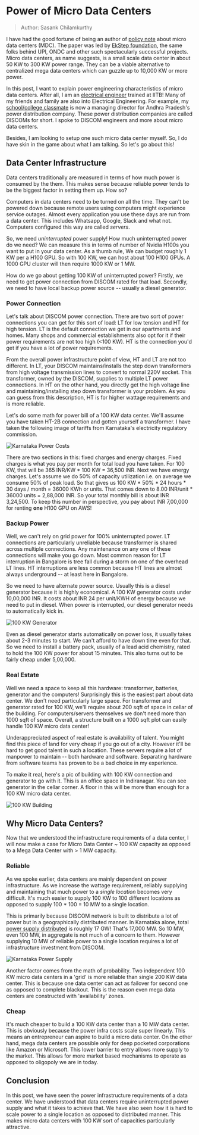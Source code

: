 # Power of Micro Data Centers

> Author: Sasank Chilamkurthy

I have had the good fortune of being an author of [policy note](https://pplus.ai/micromega) about micro data centers (MDC). The paper was led by [EkStep foundation](https://peopleplus.ai/occ), the same folks behind UPI, ONDC and other such spectacularly successful projects. Micro data centers, as name suggests, is a small scale data center in about 50 KW to 300 KW power range. They can be a viable alternative to centralized mega data centers which can guzzle up to 10,000 KW or more power.

In this post, I want to explain power engineering characteristics of micro data centers. After all, I am an [electrical engineer](https://chsasank.com/what-I-learnt-at-iit-bombay.html) trained at IITB! Many of my friends and family are also into Electrical Engineering. For example, my [school/college classmate](https://twitter.com/prudhvitej157) is now a managing director for Andhra Pradesh's power distribution company. These power distribution companies are called DISCOMs for short. I spoke to DISCOM engineers and more about micro data centers.

Besides, I am looking to setup one such micro data center myself. So, I do have skin in the game about what I am talking. So let's go about this!

## Data Center Infrastructure

Data centers traditionally are measured in terms of how much power is consumed by the them. This makes sense because reliable power tends to be the biggest factor in setting them up. How so?

Computers in data centers need to be turned on all the time. They can't be powered down because remote users using computers might experience service outages. Almost every application you use these days are run from a data center. This includes Whatsapp, Google, Slack and what not. Computers configured this way are called *servers*.

So, we need *uninterrupted* power supply! How much uninterrupted power do we need? We can measure this in terms of number of Nvidia H100s you want to put in your data center. As a thumb rule, We can budget roughly 1 KW per a H100 GPU. So with 100 KW, we can host about 100 H100 GPUs. A 1000 GPU cluster will then require 1000 KW or 1 MW.

How do we go about getting 100 KW of uninterrupted power? Firstly, we need to get power connection from DISCOM rated for that load. Secondly, we need to have local backup power source -- usually a diesel generator.

### Power Connection

Let's talk about DISCOM power connection. There are two sort of power connections you can get for this sort of load: LT for low tension and HT for high tension. LT is the default connection we get in our apartments and homes. Many shops and commercial establishments also opt for it if their power requirements are not too high (<100 KW). HT is the connection you'd get if you have a lot of power requirements.

From the overall power infrastructure point of view, HT and LT are not too different. In LT, your DISCOM maintains/installs the step down transformers from high voltage transmission lines to convert to normal 220V socket. This transformer, owned by the DISCOM, supplies to multiple LT power connections. In HT on the other hand, you directly get the high voltage line and maintaining/installing step down transformer is your problem. As you can guess from this description, HT is for higher wattage requirements and is more reliable.

Let's do some math for power bill of a 100 KW data center. We'll assume you have taken HT-2B connection and gotten yourself a transformer. I have taken the following image of tariffs from Karnataka's electricity regulatory commission. 

![Karnataka Power Costs](/_static/blog/kerc_power_tariff.png)

There are two sections in this: fixed charges and energy charges. Fixed charges is what you pay per month for total load you have taken. For 100 KW, that will be 365 INR/KW * 100 KW = 36,500 INR. Next we have energy charges. Let's assume we do 50% of capacity utilization i.e. on average we consume 50% of peak load. So that gives us 100 KW * 50% * 24 hours * 30 days / month = 36000 KWh or units. That comes down to 8.00 INR/unit * 36000 units = 2,88,000 INR. So your total monthly bill is about INR 3,24,500. To keep this number in perspective, you pay about INR 7,00,000 for renting **one** H100 GPU on AWS!

### Backup Power

Well, we can't rely on grid power for 100% uninterrupted power. LT connections are particularly unreliable because transformer is shared across multiple connections. Any maintenance on any one of these connections will make you go down. Most common reason for LT interruption in Bangalore is tree fall during a storm on one of the overhead LT lines. HT interruptions are less common because HT lines are almost always underground -- at least here in Bangalore.

So we need to have alternate power source. Usually this is a diesel generator because it is highly economical. A 100 KW generator costs under 10,00,000 INR. It costs about INR 24 per unit/KWH of energy because we need to put in diesel. When power is interrupted, our diesel generator needs to automatically kick in.

![100 KW Generator](/_static/blog/100kw-generator.png)

Even as diesel generator starts automatically on power loss, it usually takes about 2-3 minutes to start. We can't afford to have down time even for that. So we need to install a battery pack, usually of a lead acid chemistry, rated to hold the 100 KW power for about 15 minutes. This also turns out to be fairly cheap under 5,00,000.

### Real Estate

Well we need a space to keep all this hardware: transformer, batteries, generator and the computers! Surprisingly this is the easiest part about data center. We don't need particularly large space. For transformer and generator rated for 100 KW, we'll require about 200 sqft of space in cellar of the building. For computers/servers themselves we don't need more than 1000 sqft of space. Overall, a structure built on a 1000 sqft plot can easily handle 100 KW micro data center!

Underappreciated aspect of real estate is availability of talent. You might find this piece of land for very cheap if you go out of a city. However it'll be hard to get good talent in such a location. These servers require a lot of manpower to maintain -- both hardware and software. Separating hardware from software teams has proven to be a bad choice in my experience.

To make it real, here's a pic of building with 100 KW connection and generator to go with it. This is an office space in Indiranagar. You can see generator in the cellar corner. A floor in this will be more than enough for a 100 KW micro data center.

![100 KW Building](/_static/blog/100kw-building.png)


## Why Micro Data Centers?

Now that we understood the infrastructure requirements of a data center, I will now make a case for Micro Data Center ~ 100 KW capacity as opposed to a Mega Data Center with > 1 MW capacity. 


### Reliable

As we spoke earlier, data centers are mainly dependent on power infrastructure. As we increase the wattage requirement, reliably supplying and maintaining that much power to a *single location* becomes very difficult. It's much easier to supply 100 KW to 100 different locations as opposed to supply 100 * 100 = 10 MW to a single location.

This is primarily because DISCOM network is built to distribute a lot of power but in a geographically distributed manner. In Karnataka alone, total [power supply distributed](https://cea.nic.in/dashboard/?lang=en) is roughly 17 GW! That's 17,000 MW. So 10 MW, even 100 MW, in aggregate is not much of a concern to them. However supplying 10 MW of reliable power to a single location requires a lot of infrastructure investment from DISCOM.

![Karnataka Power Supply](/_static/blog/karnataka-power-supply.png)

Another factor comes from the math of probability. Two independent 100 KW micro data centers in a 'grid' is more reliable than single 200 KW data center. This is because one data center can act as failover for second one as opposed to complete blackout. This is the reason even mega data centers are constructed with 'availability' zones. 

### Cheap

It's much cheaper to build a 100 KW data center than a 10 MW data center. This is obviously because the power infra costs scale super linearly. This means an entrepreneur can aspire to build a micro data center. On the other hand, mega data centers are possible only for deep pocketed corporations like Amazon or Microsoft. This lower barrier to entry allows more supply to the market. This allows for more market based mechanisms to operate as opposed to oligopoly we are in today.

## Conclusion

In this post, we have seen the power infrastructure requirements of a data center. We have understood that data centers require uninterrupted power supply and what it takes to achieve that. We have also seen how it is hard to scale power to a single location as opposed to distributed manner. This makes micro data centers with 100 KW sort of capacities particularly attractive.